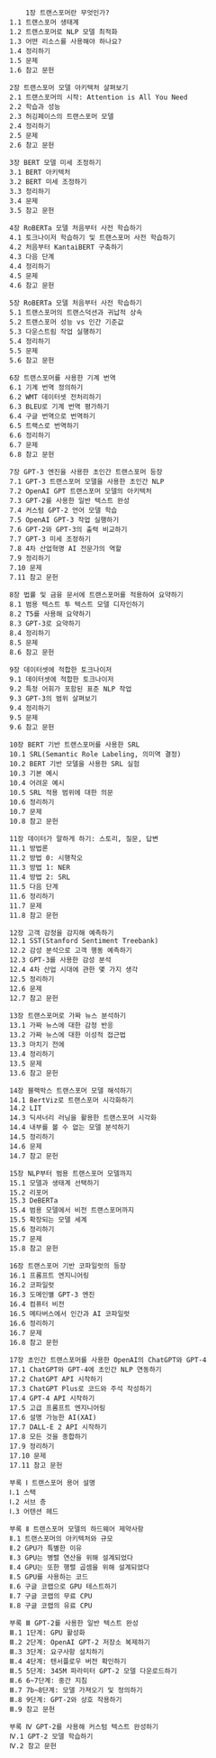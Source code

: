 		1장 트랜스포머란 무엇인가?
    1.1 트랜스포머 생태계
    1.2 트랜스포머로 NLP 모델 최적화
    1.3 어떤 리소스를 사용해야 하나요?
    1.4 정리하기
    1.5 문제
    1.6 참고 문헌

    2장 트랜스포머 모델 아키텍처 살펴보기
    2.1 트랜스포머의 시작: Attention is All You Need
    2.2 학습과 성능
    2.3 허깅페이스의 트랜스포머 모델
    2.4 정리하기
    2.5 문제
    2.6 참고 문헌

    3장 BERT 모델 미세 조정하기
    3.1 BERT 아키텍처
    3.2 BERT 미세 조정하기
    3.3 정리하기
    3.4 문제
    3.5 참고 문헌

    4장 RoBERTa 모델 처음부터 사전 학습하기
    4.1 토크나이저 학습하기 및 트랜스포머 사전 학습하기
    4.2 처음부터 KantaiBERT 구축하기
    4.3 다음 단계
    4.4 정리하기
    4.5 문제
    4.6 참고 문헌

    5장 RoBERTa 모델 처음부터 사전 학습하기
    5.1 트랜스포머의 트랜스덕션과 귀납적 상속
    5.2 트랜스포머 성능 vs 인간 기준값
    5.3 다운스트림 작업 실행하기
    5.4 정리하기
    5.5 문제
    5.6 참고 문헌

    6장 트랜스포머를 사용한 기계 번역
    6.1 기계 번역 정의하기
    6.2 WMT 데이터셋 전처리하기
    6.3 BLEU로 기계 번역 평가하기
    6.4 구글 번역으로 번역하기
    6.5 트랙스로 번역하기
    6.6 정리하기
    6.7 문제
    6.8 참고 문헌

    7장 GPT-3 엔진을 사용한 초인간 트랜스포머 등장
    7.1 GPT-3 트랜스포머 모델을 사용한 초인간 NLP
    7.2 OpenAI GPT 트랜스포머 모델의 아키텍처
    7.3 GPT-2를 사용한 일반 텍스트 완성
    7.4 커스텀 GPT-2 언어 모델 학습
    7.5 OpenAI GPT-3 작업 실행하기
    7.6 GPT-2와 GPT-3의 출력 비교하기
    7.7 GPT-3 미세 조정하기
    7.8 4차 산업혁명 AI 전문가의 역할
    7.9 정리하기
    7.10 문제
    7.11 참고 문헌

    8장 법률 및 금융 문서에 트랜스포머를 적용하여 요약하기
    8.1 범용 텍스트 투 텍스트 모델 디자인하기
    8.2 T5를 사용해 요약하기
    8.3 GPT-3로 요약하기
    8.4 정리하기
    8.5 문제
    8.6 참고 문헌

    9장 데이터셋에 적합한 토크나이저
    9.1 데이터셋에 적합한 토크나이저
    9.2 특정 어휘가 포함된 표준 NLP 작업
    9.3 GPT-3의 범위 살펴보기
    9.4 정리하기
    9.5 문제
    9.6 참고 문헌

    10장 BERT 기반 트랜스포머를 사용한 SRL
    10.1 SRL(Semantic Role Labeling, 의미역 결정)
    10.2 BERT 기반 모델을 사용한 SRL 실험
    10.3 기본 예시
    10.4 어려운 예시
    10.5 SRL 적용 범위에 대한 의문
    10.6 정리하기
    10.7 문제
    10.8 참고 문헌

    11장 데이터가 말하게 하기: 스토리, 질문, 답변
    11.1 방법론
    11.2 방법 0: 시행착오
    11.3 방법 1: NER
    11.4 방법 2: SRL
    11.5 다음 단계
    11.6 정리하기
    11.7 문제
    11.8 참고 문헌

    12장 고객 감정을 감지해 예측하기
    12.1 SST(Stanford Sentiment Treebank)
    12.2 감성 분석으로 고객 행동 예측하기
    12.3 GPT-3를 사용한 감성 분석
    12.4 4차 산업 시대에 관한 몇 가지 생각
    12.5 정리하기
    12.6 문제
    12.7 참고 문헌

    13장 트랜스포머로 가짜 뉴스 분석하기
    13.1 가짜 뉴스에 대한 감정 반응
    13.2 가짜 뉴스에 대한 이성적 접근법
    13.3 마치기 전에
    13.4 정리하기
    13.5 문제
    13.6 참고 문헌

    14장 블랙박스 트랜스포머 모델 해석하기
    14.1 BertViz로 트랜스포머 시각화하기
    14.2 LIT
    14.3 딕셔너리 러닝을 활용한 트랜스포머 시각화
    14.4 내부를 볼 수 없는 모델 분석하기
    14.5 정리하기
    14.6 문제
    14.7 참고 문헌

    15장 NLP부터 범용 트랜스포머 모델까지
    15.1 모델과 생태계 선택하기
    15.2 리포머
    15.3 DeBERTa
    15.4 범용 모델에서 비전 트랜스포머까지
    15.5 확장되는 모델 세계
    15.6 정리하기
    15.7 문제
    15.8 참고 문헌

    16장 트랜스포머 기반 코파일럿의 등장
    16.1 프롬프트 엔지니어링
    16.2 코파일럿
    16.3 도메인별 GPT-3 엔진
    16.4 컴퓨터 비전
    16.5 메타버스에서 인간과 AI 코파일럿
    16.6 정리하기
    16.7 문제
    16.8 참고 문헌

    17장 초인간 트랜스포머를 사용한 OpenAI의 ChatGPT와 GPT-4
    17.1 ChatGPT와 GPT-4에 초인간 NLP 연동하기
    17.2 ChatGPT API 시작하기
    17.3 ChatGPT Plus로 코드와 주석 작성하기
    17.4 GPT-4 API 시작하기
    17.5 고급 프롬프트 엔지니어링
    17.6 설명 가능한 AI(XAI)
    17.7 DALL-E 2 API 시작하기
    17.8 모든 것을 종합하기
    17.9 정리하기
    17.10 문제
    17.11 참고 문헌

    부록 Ⅰ 트랜스포머 용어 설명
    Ⅰ.1 스택
    Ⅰ.2 서브 층
    Ⅰ.3 어텐션 헤드

    부록 Ⅱ 트랜스포머 모델의 하드웨어 제약사항
    Ⅱ.1 트랜스포머의 아키텍처와 규모
    Ⅱ.2 GPU가 특별한 이유
    Ⅱ.3 GPU는 병렬 연산을 위해 설계되었다
    Ⅱ.4 GPU는 또한 행렬 곱셈을 위해 설계되었다
    Ⅱ.5 GPU를 사용하는 코드
    Ⅱ.6 구글 코랩으로 GPU 테스트하기
    Ⅱ.7 구글 코랩의 무료 CPU
    Ⅱ.8 구글 코랩의 유료 CPU

    부록 Ⅲ GPT-2를 사용한 일반 텍스트 완성
    Ⅲ.1 1단계: GPU 활성화
    Ⅲ.2 2단계: OpenAI GPT-2 저장소 복제하기
    Ⅲ.3 3단계: 요구사항 설치하기
    Ⅲ.4 4단계: 텐서플로우 버전 확인하기
    Ⅲ.5 5단계: 345M 파라미터 GPT-2 모델 다운로드하기
    Ⅲ.6 6~7단계: 중간 지침
    Ⅲ.7 7b~8단계: 모델 가져오기 및 정의하기
    Ⅲ.8 9단계: GPT-2와 상호 작용하기
    Ⅲ.9 참고 문헌

    부록 Ⅳ GPT-2를 사용해 커스텀 텍스트 완성하기
    Ⅳ.1 GPT-2 모델 학습하기
    Ⅳ.2 참고 문헌

